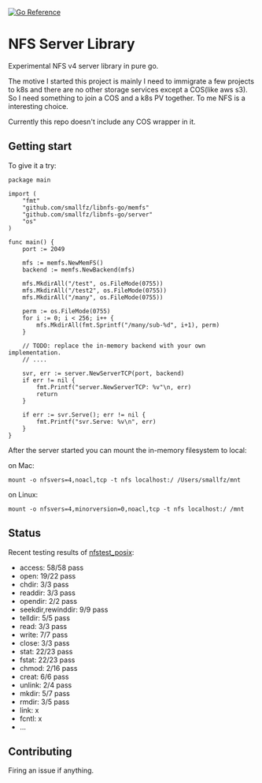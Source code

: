 
[![Go Reference](https://pkg.go.dev/badge/github.com/smallfz/libnfs-go.svg)](https://pkg.go.dev/github.com/smallfz/libnfs-go)


# NFS Server Library

Experimental NFS v4 server library in pure go.

The motive I started this project is mainly I need to immigrate a few projects to k8s and there are no other storage services except a COS(like aws s3). So I need something to join a COS
and a k8s PV together. To me NFS is a interesting choice.

Currently this repo doesn't include any COS wrapper in it.

## Getting start

To give it a try:

	package main
	
	import (
		"fmt"
		"github.com/smallfz/libnfs-go/memfs"
		"github.com/smallfz/libnfs-go/server"
		"os"
	)
	
	func main() {
		port := 2049
	
		mfs := memfs.NewMemFS()
		backend := memfs.NewBackend(mfs)
	
		mfs.MkdirAll("/test", os.FileMode(0755))
		mfs.MkdirAll("/test2", os.FileMode(0755))
		mfs.MkdirAll("/many", os.FileMode(0755))
	
		perm := os.FileMode(0755)
		for i := 0; i < 256; i++ {
			mfs.MkdirAll(fmt.Sprintf("/many/sub-%d", i+1), perm)
		}
		
		// TODO: replace the in-memory backend with your own implementation.
		// ....
	
		svr, err := server.NewServerTCP(port, backend)
		if err != nil {
			fmt.Printf("server.NewServerTCP: %v"\n, err)
			return
		}
	
		if err := svr.Serve(); err != nil {
			fmt.Printf("svr.Serve: %v\n", err)
		}
	}

After the server started you can mount the in-memory filesystem to local:

on Mac:
    
    mount -o nfsvers=4,noacl,tcp -t nfs localhost:/ /Users/smallfz/mnt

on Linux:

    mount -o nfsvers=4,minorversion=0,noacl,tcp -t nfs localhost:/ /mnt


## Status

Recent testing results of [nfstest_posix](https://wiki.linux-nfs.org/wiki/index.php/NFStest):

 - access: 58/58 pass
 - open: 19/22 pass
 - chdir: 3/3 pass
 - readdir: 3/3 pass
 - opendir: 2/2 pass
 - seekdir,rewinddir: 9/9 pass
 - telldir: 5/5 pass
 - read: 3/3 pass
 - write: 7/7 pass
 - close: 3/3 pass
 - stat: 22/23 pass
 - fstat: 22/23 pass
 - chmod: 2/16 pass
 - creat: 6/6 pass
 - unlink: 2/4 pass
 - mkdir: 5/7 pass
 - rmdir: 3/5 pass
 - link: x
 - fcntl: x
 - ...

## Contributing

Firing an issue if anything. 